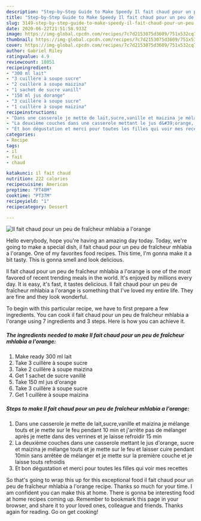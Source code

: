 ```yaml
---
description: "Step-by-Step Guide to Make Speedy Il fait chaud pour un peu de fraîcheur mhlabia a l&amp;#39;orange"
title: "Step-by-Step Guide to Make Speedy Il fait chaud pour un peu de fraîcheur mhlabia a l&amp;#39;orange"
slug: 3149-step-by-step-guide-to-make-speedy-il-fait-chaud-pour-un-peu-de-fraicheur-mhlabia-a-l-and-39-orange
date: 2020-06-22T21:51:58.933Z
image: https://img-global.cpcdn.com/recipes/7c7d2153075d3609/751x532cq70/il-fait-chaud-pour-un-peu-de-fraicheur-mhlabia-a-lorange-photo-principale-de-la-recette.jpg
thumbnail: https://img-global.cpcdn.com/recipes/7c7d2153075d3609/751x532cq70/il-fait-chaud-pour-un-peu-de-fraicheur-mhlabia-a-lorange-photo-principale-de-la-recette.jpg
cover: https://img-global.cpcdn.com/recipes/7c7d2153075d3609/751x532cq70/il-fait-chaud-pour-un-peu-de-fraicheur-mhlabia-a-lorange-photo-principale-de-la-recette.jpg
author: Gabriel Riley
ratingvalue: 4.9
reviewcount: 18051
recipeingredient:
- "300 ml lait"
- "3 cuillère à soupe sucre"
- "2 cuillère à soupe maizina"
- "1 sachet de sucre vanill"
- "150 ml jus dorange"
- "3 cuillère à soupe sucre"
- "1 cuillère à soupe maizina"
recipeinstructions:
- "Dans une casserole je mette de lait,sucre,vanille et maizina je mélange touts et je mette sur le feu pendant 10 min et j&#39;arrête pas de mélanger après je mette dans des verrines et je laisse refroidir 15 min"
- "La deuxième couches dans une casserole mettant le jus d&#39;orange, sucre et maizina je mélange touts et je mette sur le feu et laisser cuire pendant 10min sans arrêtée de mélanger et je mette sur la première couche et je laisse touts refroidis"
- "Et bon dégustation et merci pour toutes les filles qui voir mes recettes"
categories:
- Recipe
tags:
- il
- fait
- chaud

katakunci: il fait chaud 
nutrition: 222 calories
recipecuisine: American
preptime: "PT40M"
cooktime: "PT37M"
recipeyield: "1"
recipecategory: Dessert

---
```



![Il fait chaud pour un peu de fraîcheur mhlabia a l&#39;orange](https://img-global.cpcdn.com/recipes/7c7d2153075d3609/751x532cq70/il-fait-chaud-pour-un-peu-de-fraicheur-mhlabia-a-lorange-photo-principale-de-la-recette.jpg)

Hello everybody, hope you're having an amazing day today. Today, we're going to make a special dish, il fait chaud pour un peu de fraîcheur mhlabia a l&#39;orange. One of my favorites food recipes. This time, I'm gonna make it a bit tasty. This is gonna smell and look delicious.



Il fait chaud pour un peu de fraîcheur mhlabia a l&#39;orange is one of the most favored of recent trending meals in the world. It's enjoyed by millions every day. It is easy, it's fast, it tastes delicious. Il fait chaud pour un peu de fraîcheur mhlabia a l&#39;orange is something that I've loved my entire life. They are fine and they look wonderful.


To begin with this particular recipe, we have to first prepare a few ingredients. You can cook il fait chaud pour un peu de fraîcheur mhlabia a l&#39;orange using 7 ingredients and 3 steps. Here is how you can achieve it.

<!--inarticleads1-->

##### The ingredients needed to make Il fait chaud pour un peu de fraîcheur mhlabia a l&#39;orange:

1. Make ready 300 ml lait
1. Take 3 cuillère à soupe sucre
1. Take 2 cuillère à soupe maizina
1. Get 1 sachet de sucre vanillé
1. Take 150 ml jus d&#39;orange
1. Take 3 cuillère à soupe sucre
1. Get 1 cuillère à soupe maizina




<!--inarticleads2-->

##### Steps to make Il fait chaud pour un peu de fraîcheur mhlabia a l&#39;orange:

1. Dans une casserole je mette de lait,sucre,vanille et maizina je mélange touts et je mette sur le feu pendant 10 min et j&#39;arrête pas de mélanger après je mette dans des verrines et je laisse refroidir 15 min
1. La deuxième couches dans une casserole mettant le jus d&#39;orange, sucre et maizina je mélange touts et je mette sur le feu et laisser cuire pendant 10min sans arrêtée de mélanger et je mette sur la première couche et je laisse touts refroidis
1. Et bon dégustation et merci pour toutes les filles qui voir mes recettes




So that's going to wrap this up for this exceptional food il fait chaud pour un peu de fraîcheur mhlabia a l&#39;orange recipe. Thanks so much for your time. I am confident you can make this at home. There is gonna be interesting food at home recipes coming up. Remember to bookmark this page in your browser, and share it to your loved ones, colleague and friends. Thanks again for reading. Go on get cooking!
